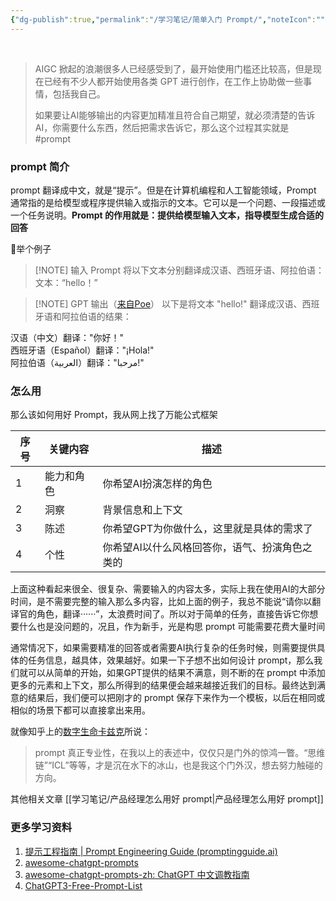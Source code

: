 ```yaml
---
{"dg-publish":true,"permalink":"/学习笔记/简单入门 Prompt/","noteIcon":"","created":"2023-08-26T10:43:28.521+08:00","updated":"2023-08-26T16:43:46.137+08:00"}
---
```


<br>

>AIGC 掀起的浪潮很多人已经感受到了，最开始使用门槛还比较高，但是现在已经有不少人都开始使用各类 GPT 进行创作，在工作上协助做一些事情，包括我自己。
>
>如果要让AI能够输出的内容更加精准且符合自己期望，就必须清楚的告诉AI，你需要什么东西，然后把需求告诉它，那么这个过程其实就是 #prompt

### prompt 简介
prompt 翻译成中文，就是“提示”。但是在计算机编程和人工智能领域，Prompt 通常指的是给模型或程序提供输入或指示的文本。它可以是一个问题、一段描述或一个任务说明。**Prompt 的作用就是：提供给模型输入文本，指导模型生成合适的回答**

🌰举个例子
> [!NOTE] 输入 Prompt
>将以下文本分别翻译成汉语、西班牙语、阿拉伯语：  
文本：“hello！”

> [!NOTE] GPT 输出（[来自Poe](https://poe.com/)）
>以下是将文本 "hello!" 翻译成汉语、西班牙语和阿拉伯语的结果：
>
汉语（中文）翻译："你好！"  
西班牙语（Español）翻译："¡Hola!"  
阿拉伯语（العربية）翻译："مرحبا!"

### 怎么用
那么该如何用好 Prompt，我从网上找了万能公式框架

|序号|关键内容|描述|
|---|---|---|
|1|能力和角色|你希望AI扮演怎样的角色|
|2|洞察|背景信息和上下文|
|3|陈述|你希望GPT为你做什么，这里就是具体的需求了|
|4|个性|你希望AI以什么风格回答你，语气、扮演角色之类的|

上面这种看起来很全、很复杂、需要输入的内容太多，实际上我在使用AI的大部分时间，是不需要完整的输入那么多内容，比如上面的例子，我总不能说“请你以翻译官的角色，翻译······”，太浪费时间了。所以对于简单的任务，直接告诉它你想要什么也是没问题的，况且，作为新手，光是构思 prompt 可能需要花费大量时间

通常情况下，如果需要精准的回答或者需要AI执行复杂的任务时候，则需要提供具体的任务信息，越具体，效果越好。如果一下子想不出如何设计 prompt，那么我们就可以从简单的开始，如果GPT提供的结果不满意，则不断的在 prompt 中添加更多的元素和上下文，那么所得到的结果便会越来越接近我们的目标。最终达到满意的结果后，我们便可以把刚才的 prompt 保存下来作为一个模板，以后在相同或相似的场景下都可以直接拿出来用。


就像知乎上的[数字生命卡兹克](https://www.zhihu.com/people/zhang-ren-jie-77)所说：
>prompt 真正专业性，在我以上的表述中，仅仅只是门外的惊鸿一瞥。“思维链”“ICL”等等，才是沉在水下的冰山，也是我这个门外汉，想去努力触碰的方向。  

其他相关文章 [[学习笔记/产品经理怎么用好 prompt\|产品经理怎么用好 prompt]]

### 更多学习资料
1. [提示工程指南 | Prompt Engineering Guide (promptingguide.ai)](https://www.promptingguide.ai/zh)
2. [awesome-chatgpt-prompts](https://github.com/f/awesome-chatgpt-prompts)
3. [awesome-chatgpt-prompts-zh: ChatGPT 中文调教指南](https://github.com/PlexPt/awesome-chatgpt-prompts-zh)
4. [ChatGPT3-Free-Prompt-List](https://github.com/mattnigh/ChatGPT3-Free-Prompt-List)